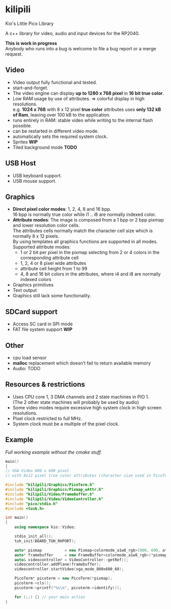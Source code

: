 # kilipili
Kio's Little Pico Library

A c++ library for video, audio and input devices for the RP2040.

**This is work in progress**   
Anybody who runs into a bug is welcome to file a bug report or a merge request.

## Video 
- Video output fully functional and tested.
- start-and-forget.
- The video engine can display **up to 1280 x 768 pixel** in **16 bit true color**.  
- Low RAM usage by use of attributes. =\> colorful display in high resolutions.  
  e.g. **1024 x 768** with 8 x 12 pixel **true color** attributes uses **only 132 kB of Ram**, leaving over 100 kB to the application.
- runs entirely in RAM: stable video while writing to the internal flash possible.
- can be restarted in different video mode.
- automatically sets the required system clock.  
- Sprites **WIP**
- Tiled background mode **TODO**

## USB Host
- USB keyboard support. 
- USB mouse support. 

## Graphics
- **Direct pixel color modes**: 1, 2, 4, 8 and 16 bpp.  
  16 bpp is normally true color while i1 .. i8 are normally indexed color.
- **Attribute modes**: The image is composed from a 1 bpp or 2 bpp pixmap and lower resolution color cells.  
  The attributes cells normally match the character cell size which is normally 8 x 12 pixels.  
  By using templates all graphics functions are supported in all modes.  
  Supported attribute modes:
  - 1 or 2 bit per pixel in the pixmap selecting from 2 or 4 colors in the corresponding attribute cell
  - 1, 2, 4 or 8 pixel wide attributes
  - attribute cell height from 1 to 99
  - 4, 8 and 16 bit colors in the attributes, where i4 and i8 are normally indexed colors  
- Graphics primitives
- Text output
- Graphics still lack some functionality.

## SDCard support
- Access SC card in SPI mode
- FAT file system support **WIP**

## Other
- cpu load sensor
- **malloc** replacement which doesn't fail to return available memory
- Audio: TODO

## Resources & restrictions
- Uses CPU core 1, 3 DMA channels and 2 state machines in PIO 1.  
  (The 2 other state machines will probably be used by audio)
- Some video modes require excessive high system clock in high screen resolutions.
- Pixel clock restricted to full MHz.
- System clock must be a multiple of the pixel clock.

## Example

*Full working example without the cmake stuff.*

```cpp
main()
{
// VGA Video 800 x 600 pixel
// with 8x12 pixel true color attributes (character size used in PicoTerm)

#include "kilipili/Graphics/PicoTerm.h"
#include "kilipili/Graphics/Pixmap_wAttr.h"
#include "kilipili/Video/FrameBuffer.h"
#include "kilipili/Video/VideoController.h"
#include "pico/stdio.h"
#include <tusb.h>

int main()
{
    using namespace kio::Video;

    stdio_init_all();
    tuh_init(BOARD_TUH_RHPORT);

    auto* pixmap          = new Pixmap<colormode_a1w8_rgb>(800, 600, attrheight_12px);
    auto* framebuffer     = new FrameBuffer<colormode_a1w8_rgb>(*pixmap, nullptr);
    auto& videocontroller = VideoController::getRef();
    videocontroller.addPlane(framebuffer);
    videocontroller.startVideo(vga_mode_800x600_60);

    PicoTerm* picoterm = new PicoTerm(*pixmap);
    picoterm->cls();
    picoterm->printf("%s\n", picoterm->identify());

    for (;;) {} // your main action
}
```


